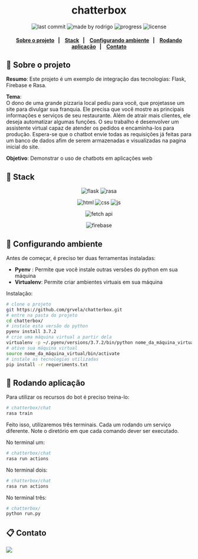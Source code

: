 <h1 align="center">
chatterbox
</h1>
<p align="center">
<img alt="last commit" src="https://img.shields.io/github/last-commit/grvela/chatterbox?color=blue">
<img alt="made by rodrigo" src="https://img.shields.io/badge/made_by-rodrigo-blue">
<img alt="progress" src="https://img.shields.io/badge/status-in_progress-blue">
<img alt="license" src="https://img.shields.io/badge/license-MIT-blue">
</p>
<h4 align="center">
		<a href="#pencil-sobre-o-projeto">Sobre o projeto</a>&nbsp;&nbsp;&nbsp;|&nbsp;&nbsp;&nbsp;
	<a href="#rocket-stack">Stack</a>&nbsp;&nbsp;&nbsp;|&nbsp;&nbsp;&nbsp;
	<a href="#blue_book-configurando-ambiente">Configurando ambiente</a>&nbsp;&nbsp;&nbsp;|&nbsp;&nbsp;&nbsp;
	<a href="#dart-rodando-aplicação">Rodando aplicação</a>&nbsp;&nbsp;&nbsp;|&nbsp;&nbsp;&nbsp;
		<a href="#clipboard-contato">Contato</a>
</h4>

 
 ## :pencil: Sobre o projeto 
**Resumo**: Este projeto é um exemplo de integração das tecnologias: Flask, Firebase e Rasa.

**Tema**:  
O dono de uma grande pizzaria local pediu para você, que projetasse um site para divulgar sua franquia. 
Ele precisa que você mostre as principais informações e serviços de seu restaurante.
Além de atrair mais clientes, ele deseja automatizar algumas funções.
O seu trabalho é desenvolver um assistente virtual capaz de atender os pedidos e encaminha-los para produção.
Espera-se que o chatbot envie todas as requisições já feitas para um banco de dados afim de serem armazenadas e visualizadas na pagina inicial do site.

**Objetivo**: 
Demonstrar o uso de chatbots em aplicações web 

## :rocket: Stack
<p align="center">
<img alt="flask" src="https://img.shields.io/badge/flask-backend-blue?style=for-the-badge&logo=flask">
<img alt="rasa" src="https://img.shields.io/badge/rasa-backend-blue?style=for-the-badge&logo=dependabot">
</p>
<p align="center">
<img alt="html" src="https://img.shields.io/badge/html-frontend-red?style=for-the-badge">
<img alt="css" src="https://img.shields.io/badge/css-frontend-red?style=for-the-badge">
<img alt="js" src="https://img.shields.io/badge/javascript-frontend-red?style=for-the-badge">
</p>
<p align="center">
	<img alt="fetch api" src="https://img.shields.io/badge/fetch api-rest-green?style=for-the-badge">
</p>
<p align="center">
	<img alt="firebase" src="https://img.shields.io/badge/firebase-database-FFCA28?style=for-the-badge&logo=firebase">
</p>

## :blue_book: Configurando ambiente

  
Antes de começar, é preciso ter duas ferramentas instaladas:
- **Pyenv** :  Permite que você instale outras versões do python em sua máquina
- **Virtualenv**: Permite criar ambientes virtuais em sua máquina
 
 Instalação:
 ```bash
 # clone o projeto
 git https://github.com/grvela/chatterbox.git
 # entre na pasta do projeto
 cd chatterbox/
 # instale esta versão do python 
 pyenv install 3.7.2
 # crie uma máquina virtual a partir dela
 virtualenv -p ~/.pyenv/versions/3.7.2/bin/python nome_da_máquina_virtual
 # ative sua máquina virtual
 source nome_da_máquina_virtual/bin/activate
 # instale as tecnologias utilizadas
 pip install -r requeriments.txt
```
  

## :dart: Rodando aplicação

Para utilizar os recursos do bot é preciso treina-lo:
```bash
# chatterbox/chat
rasa train
```
Feito isso, utilizaremos três terminais. Cada um rodando um serviço diferente. Note o diretório em que cada comando dever ser executado.

No terminal um:
```bash
# chatterbox/chat
rasa run actions
```
No terminal dois:
```bash
# chatterbox/chat
rasa run actions
```
No terminal três:
```bash
# chatterbox/
python run.py
```
  

## :clipboard: Contato

[![](https://img.shields.io/badge/linkedin-rodrigo-blue?style=for-the-badge&logo=linkedin)](https://www.linkedin.com/in/rodrigo-andr%C3%A9-a504a3195/
)



